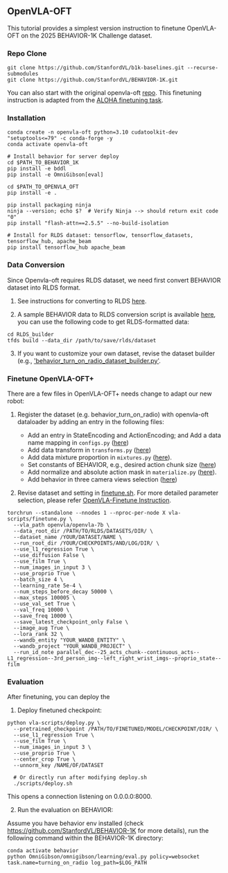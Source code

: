 ## OpenVLA-OFT
This tutorial provides a simplest version instruction to finetune OpenVLA-OFT on the 2025 BEHAVIOR-1K Challenge dataset. 

### Repo Clone

```
git clone https://github.com/StanfordVL/b1k-baselines.git --recurse-submodules
git clone https://github.com/StanfordVL/BEHAVIOR-1K.git
```
You can also start with the original openvla-oft [repo](https://github.com/moojink/openvla-oft). This finetuning instruction is adapted from the [ALOHA finetuning task](https://github.com/moojink/openvla-oft/blob/main/ALOHA.md).


### Installation

```
conda create -n openvla-oft python=3.10 cudatoolkit-dev "setuptools<=79" -c conda-forge -y
conda activate openvla-oft

# Install behavior for server deploy 
cd $PATH_TO_BEHAVIOR_1K
pip install -e bddl
pip install -e OmniGibson[eval]

cd $PATH_TO_OPENVLA_OFT
pip install -e .

pip install packaging ninja
ninja --version; echo $?  # Verify Ninja --> should return exit code "0"
pip install "flash-attn==2.5.5" --no-build-isolation

# Install for RLDS dataset: tensorflow, tensorflow_datasets, tensorflow_hub, apache_beam
pip install tensorflow_hub apache_beam
```

### Data Conversion

Since Openvla-oft requires RLDS dataset, we need first convert BEHAVIOR dataset into RLDS format. 

1. See instructions for converting to RLDS [here](RLDS_builder/README.md). 

2. A sample BEHAVIOR data to RLDS conversion script is available [here](RLDS_builder/behavior_dataset/behavior_turn_on_radio/), you can use the following code to get RLDS-formatted data:

```
cd RLDS_builder
tfds build --data_dir /path/to/save/rlds/dataset
```

3. If you want to customize your own dataset, revise the dataset builder (e.g., ['behavior_turn_on_radio_dataset_builder.py'](RLDS_builder/behavior_dataset/behavior_turn_on_radio/behavior_turn_on_radio_dataset_builder.py). 



### Finetune OpenVLA-OFT+
There are a few files in OpenVLA-OFT+ needs change to adapt our new robot:

1. Register the dataset (e.g. behavior_turn_on_radio) with openvla-oft dataloader by adding an entry in the following files:
    - Add an entry in StateEncoding and ActionEncoding; and Add a data name mapping in `configs.py` ([here](prismatic/vla/datasets/rlds/oxe/configs.py#L711))
    - Add data transform in `transforms.py` ([here](prismatic/vla/datasets/rlds/oxe/transforms.py#L937)) 
    - Add data mixture proportion in `mixtures.py` ([here](prismatic/vla/datasets/rlds/oxe/mixtures.py#L231)).
    - Set constants of BEHAVIOR, e.g., desired action chunk size ([here]([`prismatic/vla/constants.py`]))
    - Add normalize and absolute action mask in `materialize.py` ([here](prismatic/vla/datasets/rlds/oxe/materialize.py)).
    - Add behavior in three camera views selection ([here](prismatic/vla/datasets/datasets.py#L116))

3. Revise dataset and setting in [finetune.sh](finetune.sh). For more detailed parameter selection, please refer [OpenVLA-Finetune Instruction](https://github.com/moojink/openvla-oft/blob/main/ALOHA.md).

```
torchrun --standalone --nnodes 1 --nproc-per-node X vla-scripts/finetune.py \
  --vla_path openvla/openvla-7b \
  --data_root_dir /PATH/TO/RLDS/DATASETS/DIR/ \
  --dataset_name /YOUR/DATASET/NAME \
  --run_root_dir /YOUR/CHECKPOINTS/AND/LOG/DIR/ \
  --use_l1_regression True \
  --use_diffusion False \
  --use_film True \
  --num_images_in_input 3 \
  --use_proprio True \
  --batch_size 4 \
  --learning_rate 5e-4 \
  --num_steps_before_decay 50000 \
  --max_steps 100005 \
  --use_val_set True \
  --val_freq 10000 \
  --save_freq 10000 \
  --save_latest_checkpoint_only False \
  --image_aug True \
  --lora_rank 32 \
  --wandb_entity "YOUR_WANDB_ENTITY" \
  --wandb_project "YOUR_WANDB_PROJECT" \
  --run_id_note parallel_dec--25_acts_chunk--continuous_acts--L1_regression--3rd_person_img--left_right_wrist_imgs--proprio_state--film
```


### Evaluation

After finetuning, you can deploy the 
1. Deploy finetuned checkpoint:

  ```
  python vla-scripts/deploy.py \
    --pretrained_checkpoint /PATH/TO/FINETUNED/MODEL/CHECKPOINT/DIR/ \
    --use_l1_regression True \
    --use_film True \
    --num_images_in_input 3 \
    --use_proprio True \
    --center_crop True \
    --unnorm_key /NAME/OF/DATASET

    # Or directly run after modifying deploy.sh
    ./scripts/deploy.sh
  ```
  This opens a connection listening on 0.0.0.0:8000.


2. Run the evaluation on BEHAVIOR:

  Assume you have behavior env installed (check https://github.com/StanfordVL/BEHAVIOR-1K for more details), run the following command within the BEHAVIOR-1K directory:
  ```
  conda activate behavior 
  python OmniGibson/omnigibson/learning/eval.py policy=websocket task.name=turning_on_radio log_path=$LOG_PATH
  ```